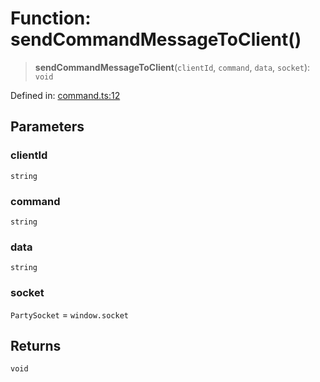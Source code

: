 # Function: sendCommandMessageToClient()

> **sendCommandMessageToClient**(`clientId`, `command`, `data`, `socket`): `void`

Defined in: [command.ts:12](https://github.com/benallfree/lab13/blob/c14b6cbe39823dfc265f5d26450ed040a344e64f/sdk/src/online/command.ts#L12)

## Parameters

### clientId

`string`

### command

`string`

### data

`string`

### socket

`PartySocket` = `window.socket`

## Returns

`void`
